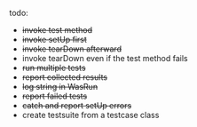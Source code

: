 todo:

- ~~invoke test method~~
- ~~invoke setUp first~~
- ~~invoke tearDown afterward~~
- invoke tearDown even if the test method fails
- ~~run multiple tests~~
- ~~report collected results~~
- ~~log string in WasRun~~
- ~~report failed tests~~
- ~~catch and report setUp errors~~
- create testsuite from a testcase class